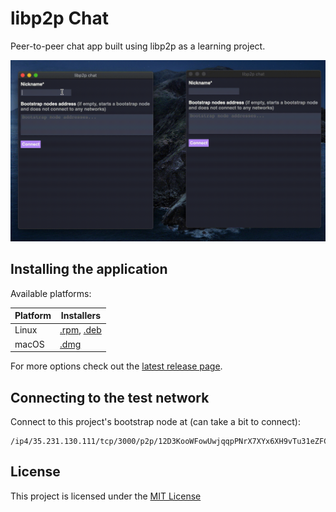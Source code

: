 # libp2p Chat

Peer-to-peer chat app built using libp2p as a learning project.

<img
    alt="Application usage gif"
    src="docs/readme-gif.gif"
    width="640px"
/>

## Installing the application

Available platforms:

| Platform | Installers |
|----------|------------|
| Linux    | [.rpm](https://github.com/FelipeRosa/go-libp2p-chat/releases/download/v0.1.0/libp2p-chat-0.1.0-1.x86_64.rpm), [.deb](https://github.com/FelipeRosa/go-libp2p-chat/releases/download/v0.1.0/libp2p-chat_0.1.0_amd64.deb)|
| macOS    | [.dmg](https://github.com/FelipeRosa/go-libp2p-chat/releases/download/v0.1.0/libp2p-chat_macos-x64.dmg)|

For more options check out the [latest release page](https://github.com/FelipeRosa/go-libp2p-chat/releases/latest). 

## Connecting to the test network

Connect to this project's bootstrap node at (can take a bit to connect):

```
/ip4/35.231.130.111/tcp/3000/p2p/12D3KooWFowUwjqqpPNrX7XYx6XH9vTu31eZFC59QLBQynpqE1u4
```

## License

This project is licensed under the [MIT License]

[MIT License]: https://github.com/FelipeRosa/go-libp2p-chat/blob/main/LICENSE

